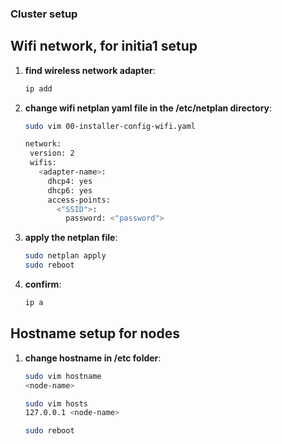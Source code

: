 ### Cluster setup

## Wifi network, for initia1 setup

1. **find wireless network adapter**: 
   ```bash
   ip add

2. **change wifi netplan yaml file in the /etc/netplan directory**: 
   ```bash
   sudo vim 00-installer-config-wifi.yaml

   network:
    version: 2
    wifis:
      <adapter-name>:
        dhcp4: yes
        dhcp6: yes
        access-points:
          <"SSID">:
            password: <"password">

3. **apply the netplan file**: 
   ```bash
   sudo netplan apply
   sudo reboot

4. **confirm**:
   ```bash
   ip a

## Hostname setup for nodes

1. **change hostname in /etc folder**: 
   ```bash
   sudo vim hostname
   <node-name>

   sudo vim hosts
   127.0.0.1 <node-name>

   sudo reboot

